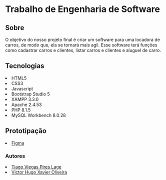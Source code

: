 # Trabalho de Engenharia de Software

## Sobre

O objetivo do nosso projeto final é criar um software para uma locadora de carros, de modo que, ela se tornará mais agil. Esse software terá funções como cadastrar carros e clientes, listar carros e clientes e aluguel de carro.

## Tecnologias
<li>HTML5</li>
<li>CSS3</li>
<li>Javascript</li>
<li>Bootstrap Studio 5</li>
<li>XAMPP 3.3.0</li>
<li>Apache 2.4.53</li>
<li>PHP 8.1.5</li>
<li>MySQL Workbench 8.0.28</li>

## Prototipação
<li><a href="https://www.figma.com/file/nO9I8ECjjxtGEN7XWKMiE1/Projeto-Final?node-id=0%3A1">Figma</a></li>

### Autores
<li><a href="https://github.com/teizon">Tiago Viegas Pires Lage</a></li>
<li><a href="https://github.com/victorhxo">Victor Hugo Xavier Oliveira</a></li>

